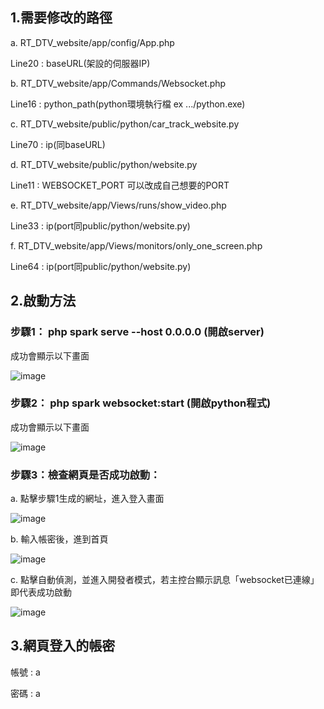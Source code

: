 ## 1.需要修改的路徑

a. RT_DTV_website/app/config/App.php

Line20 : baseURL(架設的伺服器IP)


b. RT_DTV_website/app/Commands/Websocket.php

Line16 : python_path(python環境執行檔 ex .../python.exe)


c. RT_DTV_website/public/python/car_track_website.py

Line70 : ip(同baseURL)


d. RT_DTV_website/public/python/website.py

Line11 : WEBSOCKET_PORT 可以改成自己想要的PORT


e. RT_DTV_website/app/Views/runs/show_video.php

Line33 : ip(port同public/python/website.py)


f. RT_DTV_website/app/Views/monitors/only_one_screen.php

Line64 : ip(port同public/python/website.py)




## 2.啟動方法

### 步驟1： php spark serve --host 0.0.0.0 (開啟server) 

成功會顯示以下畫面

![image](https://github.com/candycca/CCU-Headlight-violation-detection-system/blob/main/docs/php.png)

### 步驟2： php spark websocket:start (開啟python程式)

成功會顯示以下畫面

![image](https://github.com/candycca/CCU-Headlight-violation-detection-system/blob/main/docs/websocket.png)

### 步驟3：檢查網頁是否成功啟動：

a. 點擊步驟1生成的網址，進入登入畫面



![image](https://github.com/candycca/CCU-Headlight-violation-detection-system/blob/main/docs/登入.png)

b. 輸入帳密後，進到首頁



![image](https://github.com/candycca/CCU-Headlight-violation-detection-system/blob/main/docs/首頁.png)

c. 點擊自動偵測，並進入開發者模式，若主控台顯示訊息「websocket已連線」即代表成功啟動



![image](https://github.com/candycca/CCU-Headlight-violation-detection-system/blob/main/docs/成功.png)

## 3.網頁登入的帳密

帳號 : a

密碼 : a
